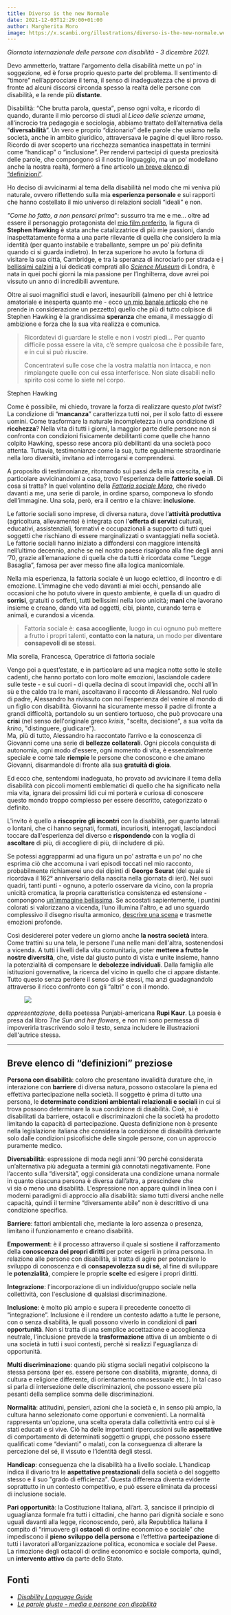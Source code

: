 ```yaml
---
title: Diverso is the new Normale
date: 2021-12-03T12:29:00+01:00
author: Margherita Moro
image: https://x.scambi.org/illustrations/diverso-is-the-new-normale.webp
---
```

*Giornata internazionale delle persone con disabilità - 3 dicembre 2021*.

Devo ammetterlo, trattare l'argomento della disabilità mette un po' in soggezione, ed è forse proprio questo parte del problema. Il sentimento di “timore” nell’approcciare il tema, il senso di inadeguatezza che si prova di fronte ad alcuni discorsi circonda spesso la realtà delle persone con disabilità, e la rende più **distante**.

Disabilità: <q>Che brutta parola, questa</q>, penso ogni volta, e ricordo di quando, durante il mio percorso di studi al *Liceo delle scienze umane*, all’incrocio tra pedagogia e sociologia, abbiamo trattato dell’alternativa della “**diversabilità**”. Un vero e proprio “dizionario” delle parole che usiamo nella società, anche in ambito giuridico, attraversava le pagine di quel libro rosso. Ricordo di aver scoperto una ricchezza semantica inaspettata in termini come “handicap” o “inclusione”. Per rendervi partecipi di questa preziosità delle parole, che compongono sì il nostro linguaggio, ma un po’ modellano anche la nostra realtà, formerò a fine articolo <a href='#dizionario'>un breve elenco di “definizioni”</a>.

Ho deciso di avvicinarmi al tema della disabilità nel modo che mi veniva più naturale, ovvero riflettendo sulla mia **esperienza personale** e sui rapporti che hanno costellato il mio universo di relazioni sociali “ideali” e non.

*"Come ho fatto, a non pensarci prima*": sussurro tra me e me… oltre ad essere il personaggio protagonista del [mio film preferito](https://it.wikipedia.org/wiki/La_teoria_del_tutto '“La teoria del tutto„ su Wikipedia'), la figura di **Stephen Hawking** è stata anche catalizzatrice di più mie passioni, dando inaspettatamente forma a una parte rilevante di quella che considero la mia identità (per quanto instabile e traballante, sempre un po’ più definita quando ci si guarda indietro). In terza superiore ho avuto la fortuna di visitare la sua città, Cambridge, e tra la speranza di incrociarlo per strada e [i bellissimi calzini](https://notjustashop.arts.ac.uk/product/scientists-and-mathematicians-socks-set) a lui dedicati comprati allo [<em lang='en'>Science Museum</em>](https://sciencemuseum.org.uk 'London Science Museum') di Londra, è nata in quei pochi giorni la mia passione per l’Inghilterra, dove avrei poi vissuto un anno di incredibili avventure.

Oltre ai suoi magnifici studi e lavori, inesauribili (almeno per chi è lettrice amatoriale e inesperta quanto me - ecco [un mio banale articolo](https://mondomarghe.jimdofree.com/2020/11/20/il-vuoto-aristotele-la-meccanica-quantistica 'Il vuoto, Aristotele e la meccanica quantistica') che ne prende in considerazione un pezzetto) quello che più di tutto colpisce di Stephen Hawking è la grandissima **speranza** che emana, il messaggio di ambizione e forza che la sua vita realizza e comunica.

> Ricordatevi di guardare le stelle e non i vostri piedi… Per quanto difficile possa essere la vita, c’è sempre qualcosa che è possibile fare, e in cui si può riuscire.
>
> Concentratevi sulle cose che la vostra malattia non intacca, e non rimpiangete quelle con cui essa interferisce. Non siate disabili nello spirito così come lo siete nel corpo.

<p class='cite'>Stephen Hawking</p>

Come è possibile, mi chiedo, trovare la forza di realizzare questo <em lang='en'>plot twist</em>? La condizione di “**mancanza**” caratterizza tutti noi, per il solo fatto di essere uomini. Come trasformare la naturale incompletezza in una condizione di **ricchezza**? Nella vita di tutti i giorni, la maggior parte delle persone non si confronta con condizioni fisicamente debilitanti come quelle che hanno colpito Hawking, spesso rese ancora più debilitanti da una società poco attenta. Tuttavia, testimonianze come la sua, tutte egualmente straordinarie nella loro diversità, invitano ad interrogarsi e comprendersi.

A proposito di testimonianze, ritornando sui passi della mia crescita, e in particolare avvicinandomi a casa, trovo l'esperienza delle **fattorie sociali**. Di cosa si tratta? In quel volantino della <cite>[Fattoria sociale Moro](https://facebook.com/Fattoria-Sociale-Moro-1111364845557657 'Pagina Facebook della Fattoria Sociale Moro')</cite>, che rivedo davanti a me, una serie di parole, in ordine sparso, componeva lo sfondo dell’immagine. Una sola, però, era il centro e la chiave: **inclusione**.

Le fattorie sociali sono imprese, di diversa natura, dove l’**attività produttiva** (agricoltura, allevamento) è integrata con l'**offerta di servizi** culturali, educativi, assistenziali, formativi e occupazionali a supporto di tutti quei soggetti che rischiano di essere marginalizzati o svantaggiati nella società. Le fattorie sociali hanno iniziato a diffondersi con maggiore intensità nell’ultimo decennio, anche se nel nostro paese risalgono alla fine degli anni ’70, grazie all’emanazione di quella che da tutti è ricordata come “Legge Basaglia”, famosa per aver messo fine alla logica manicomiale.

Nella mia esperienza, la fattoria sociale è un luogo eclettico, di incontro e di emozione. L'immagine che vedo davanti ai miei occhi, pensando alle occasioni che ho potuto vivere in questo ambiente, è quella di un quadro di **sorrisi**, gratuiti o sofferti, tutti bellissimi nella loro unicità; **mani** che lavorano insieme e creano, dando vita ad oggetti, cibi, piante, curando terra e animali, e curandosi a vicenda.

> Fattoria sociale è: **casa accogliente**, luogo in cui ognuno può mettere a frutto i propri talenti, **contatto con la natura**, un modo per **diventare consapevoli di se stessi**.

<p class='cite'>Mia sorella, Francesca, Operatrice di fattoria sociale</p>

Vengo poi a quest’estate, e in particolare ad una magica notte sotto le stelle cadenti, che hanno portato con loro molte emozioni, lasciandole cadere sulle teste - e sui cuori - di quella decina di scout impavidi che, occhi all’in sù e the caldo tra le mani, ascoltavano il racconto di Alessandro. Nel ruolo di padre, Alessandro ha rivissuto con noi l’esperienza del venire al mondo di un figlio con disabilità. Giovanni ha sicuramente messo il padre di fronte a grandi difficoltà, portandolo su un sentiero tortuoso, che può provocare una **crisi** (nel senso dell'originale greco *krisis*, "scelta, decisione", a sua volta da *krino*, "distinguere, giudicare").  
Ma, più di tutto, Alessandro ha raccontato l’arrivo e la conoscenza di Giovanni come una serie di **bellezze collaterali**. Ogni piccola conquista di autonomia, ogni modo d'essere, ogni momento di vita, è essenzialmente speciale e come tale **riempie** le persone che conoscono e che amano Giovanni, disarmandole di fronte alla sua **gratuità di gioia**.

Ed ecco che, sentendomi inadeguata, ho provato ad avvicinare il tema della disabilità con piccoli momenti emblematici di quello che ha significato nella mia vita, ignara dei prossimi lidi cui mi porterà e curiosa di conoscere questo mondo troppo complesso per essere descritto, categorizzato o definito.

L'invito è quello a **riscoprire gli incontri** con la disabilità, per quanto laterali o lontani, che ci hanno segnati, formati, incuriositi, interrogati, lasciandoci toccare dall'esperienza del diverso e **rispondendo** con la voglia di **ascoltare** di più, di accogliere di più, di includere di più.

Se potessi aggrapparmi ad una figura un po' astratta e un po' no che esprima ciò che accomuna i vari episodi toccati nel mio racconto, probabilmente richiamerei uno dei dipinti di **George** **Seurat** (del quale si ricordava il 162° anniversario della nascita nella giornata di ieri). Nei suoi quadri, tanti punti - ognuno, a poterlo osservare da vicino, con la propria unicità cromatica, la propria caratteristica consistenza ed estensione - compongono [un’immagine bellissima](https://it.wikipedia.org/wiki/Ponte_a_Courbevoie). Se accostati sapientemente, i puntini colorati si valorizzano a vicenda, l’uno illumina l'altro, e ad uno sguardo complessivo il disegno risulta armonico, [descrive una scena](https://it.wikipedia.org/wiki/Il_circo_(Seurat)) e trasmette emozioni profonde.

Così desidererei poter vedere un giorno anche **la nostra società** intera. Come trattini su una tela, le persone l'una nelle mani dell'altra, sostenendosi a vicenda. A tutti i livelli della vita comunitaria, poter **mettere a frutto le nostre diversità**, che, viste dal giusto punto di vista e unite insieme, hanno la potenzialità di compensare le **debolezze individuali**. Dalla famiglia alle istituzioni governative, la ricerca del vicino in quello che ci appare distante. Tutto questo senza perdere il senso di sè stessi, ma anzi guadagnandolo attraverso il ricco confronto con gli “altri” e con il mondo.

<figure><img src='https://x.scambi.org/illustrations/representation-is-vital.jpg'></figure>

<cite>appresentazione</cite>, della poetessa Punjabi-americana **Rupi Kaur**. La poesia è presa dal libro <cite lang='en'>The Sun and her flowers</cite>, e non mi sono permessa di impoverirla trascrivendo solo il testo, senza includere le illustrazioni dell'autrice stessa.

---

## Breve elenco di “definizioni” preziose

**Persona con disabilità**: coloro che presentano invalidità durature che, in interazione con **barriere** di diversa natura, possono ostacolare la piena ed effettiva partecipazione nella società. Il soggetto è prima di tutto una persona, le **determinate condizioni ambientali relazionali e sociali** in cui si trova possono determinare la sua condizione di disabilità. Cioè, si è disabilitati da barriere, ostacoli e discriminazioni che la società ha prodotto limitando la capacità di partecipazione. Questa definizione non è presente nella legislazione italiana che considera la condizione di disabilità derivante solo dalle condizioni psicofisiche delle singole persone, con un approccio puramente medico.

**Diversabilità**: espressione di moda negli anni ‘90 perché considerata un’alternativa più adeguata a termini già connotati negativamente. Pone l’accento sulla “diversità”, oggi considerata una condizione umana normale in quanto ciascuna persona è diversa dall’altra, a prescindere che  
vi sia o meno una disabilità. L'espressione non appare quindi in linea con i moderni paradigmi di approccio alla disabilità: siamo tutti diversi anche nelle capacità, quindi il termine “diversamente abile” non è descrittivo di una condizione specifica.

**Barriere**: fattori ambientali che, mediante la loro assenza o presenza, limitano il funzionamento e creano disabilità.

**Empowerment**: è il processo attraverso il quale si sostiene il rafforzamento della **conoscenza dei propri diritti** per poter esigerli in prima persona. In relazione alle persone con disabilità, si tratta di agire per potenziare lo sviluppo di conoscenza e di c**onsapevolezza su di sé**, al fine di sviluppare le **potenzialità**, compiere le proprie **scelte** ed esigere i propri diritti.

**Integrazione**: l'incorporazione di un individuo/gruppo sociale nella collettività, con l'esclusione di qualsiasi discriminazione.

**Inclusione**: è molto più ampio e supera il precedente concetto di “integrazione”. Inclusione è il rendere un contesto adatto a tutte le persone, con o senza disabilità, le quali possono viverlo in condizioni di **pari opportunità**. Non si tratta di una semplice accettazione e accoglienza neutrale, l'inclusione prevede la **trasformazione** attiva di un ambiente o di una società in tutti i suoi contesti, perchè si realizzi l'eguaglianza di opportunità.

**Multi discriminazione**: quando più stigma sociali negativi colpiscono la stessa persona (per es. essere persone con disabilità, migrante, donna, di cultura e religione differente, di orientamento omosessuale etc.). In tal caso si parla di intersezione delle discriminazioni, che possono essere più pesanti della semplice somma delle discriminazioni.

**Normalità**: attitudini, pensieri, azioni che la società e, in senso più ampio, la cultura hanno selezionato come opportuni e convenienti. La normalità rappresenta un'opzione, una scelta operata dalla collettività entro cui si è stati educati e si vive. Ciò ha delle importanti ripercussioni sulle **aspettative** di comportamento di determinati soggetti o gruppi, che possono essere qualificati come “devianti” o malati, con la conseguenza di alterare la percezione del sé, il vissuto e l’identità degli stessi.

**Handicap**: conseguenza che la disabilità ha a livello sociale. L’handicap indica il divario tra le **aspettative prestazionali** della società o del soggetto stesso e il suo "grado di efficienza". Questa differenza diventa evidente soprattutto in un contesto competitivo, e può essere eliminata da processi di inclusione sociale.

**Pari opportunità**: la Costituzione Italiana, all’art. 3, sancisce il principio di uguaglianza formale fra tutti i cittadini, che hanno pari dignità sociale e sono uguali davanti alla legge, riconoscendo, però, alla Repubblica Italiana il compito di “rimuovere gli **ostacoli** di ordine economico e sociale” che impediscono il **pieno sviluppo della persona** e l’effettiva **partecipazione** di tutti i lavoratori all’organizzazione politica, economica e sociale del Paese. La rimozione degli ostacoli di ordine economico e sociale comporta, quindi, un **intervento attivo** da parte dello Stato.

## Fonti

- <a hreflang='en' href='https://ncdj.org/style-guide/'><em lang='en'>Disability Language Guide</a>
- [<cite>Le parole giuste - media e persone con disabilità</cite>](https://group.intesasanpaolo.com/content/dam/portalgroup/repository-documenti/newsroom/news/Le_parole_giuste_media_e_persone_con_disabilit%C3%A0.pdf)
